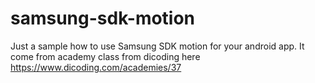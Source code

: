 # samsung-sdk-motion

Just a sample how to use Samsung SDK motion for your android app.
It come from academy class from dicoding here https://www.dicoding.com/academies/37
